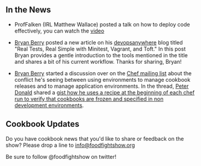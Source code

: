 ## In the News

* ProfFalken (IRL Matthew Wallace) posted a talk on how to deploy code effectively, you can watch the [video](http://vimeo.com/40922357)

* [Bryan Berry](http://twitter.comy/bryanwb) posted a new article on his [devopsanywhere](http://devopsanywhere.blogspot.it/2012/04/real-tests-real-simple-with-minitest.html) blog titled "Real Tests, Real Simple with Minitest, Vagrant, and Toft."  In this post Bryan provides a gentle introduction to the tools mentioned in the title and shares a bit of his current workflow.  Thanks for sharing, Bryan!

* [Bryan Berry](http://twitter.comy/bryanwb) started a discussion over on the [Chef mailing list](http://lists.opscode.com/sympa/arc/chef/2012-05/msg00000.html) about the conflict he's seeing between using environments to manage cookbook releases and to manage application environments.  In the thread, [Peter Donald](http://community.opscode.com/users/peter_donald) shared a [gist how he uses a recipe at the beginning of each chef run to verify that cookbooks are frozen and specified in non development environments](https://gist.github.com/2048310). 


## Cookbook Updates


Do you have cookbook news that you'd like to share or feedback on the show?  Please drop a line to info@foodfightshow.org

Be sure to follow @foodfightshow on twitter!
